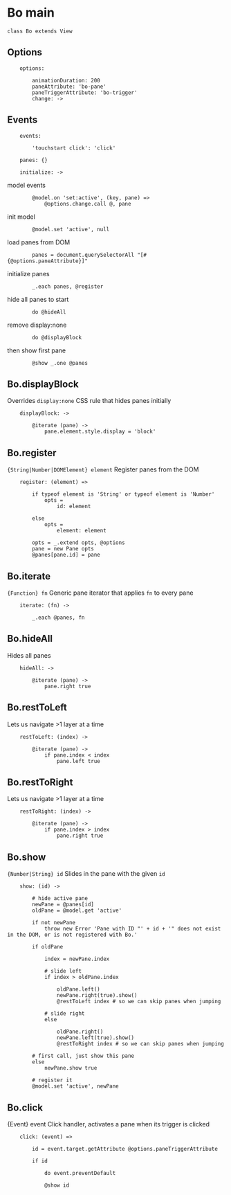 # Bo main

	class Bo extends View

## Options

		options:

			animationDuration: 200
			paneAttribute: 'bo-pane'
			paneTriggerAttribute: 'bo-trigger'
			change: ->

## Events

		events:

			'touchstart click': 'click'

		panes: {}

		initialize: ->

model events

			@model.on 'set:active', (key, pane) =>
				@options.change.call @, pane

init model

			@model.set 'active', null

load panes from DOM

			panes = document.querySelectorAll "[#{@options.paneAttribute}]"

initialize panes

			_.each panes, @register

hide all panes to start

			do @hideAll

remove display:none

			do @displayBlock

then show first pane
			
			@show _.one @panes

## Bo.displayBlock
Overrides `display:none` CSS rule that hides panes initially

		displayBlock: ->

			@iterate (pane) ->
				pane.element.style.display = 'block'

## Bo.register
`{String|Number|DOMElement} element`
Register panes from the DOM

		register: (element) =>

			if typeof element is 'String' or typeof element is 'Number'
				opts =
					id: element

			else
				opts =
					element: element

			opts = _.extend opts, @options
			pane = new Pane opts
			@panes[pane.id] = pane

## Bo.iterate
`{Function} fn`
Generic pane iterator that applies `fn` to every pane

		iterate: (fn) ->

			_.each @panes, fn

## Bo.hideAll
Hides all panes

		hideAll: ->

			@iterate (pane) ->
				pane.right true

## Bo.restToLeft
Lets us navigate >1 layer at a time

		restToLeft: (index) ->

			@iterate (pane) ->
				if pane.index < index
					pane.left true

## Bo.restToRight
Lets us navigate >1 layer at a time

		restToRight: (index) ->

			@iterate (pane) ->
				if pane.index > index
					pane.right true

## Bo.show
`{Number|String} id`
Slides in the pane with the given `id`

		show: (id) ->

			# hide active pane
			newPane = @panes[id]
			oldPane = @model.get 'active'

			if not newPane
				throw new Error 'Pane with ID "' + id + '" does not exist in the DOM, or is not registered with Bo.'

			if oldPane

				index = newPane.index

				# slide left
				if index > oldPane.index
					
					oldPane.left()
					newPane.right(true).show()
					@restToLeft index # so we can skip panes when jumping

				# slide right
				else

					oldPane.right()
					newPane.left(true).show()
					@restToRight index # so we can skip panes when jumping

			# first call, just show this pane
			else
				newPane.show true

			# register it
			@model.set 'active', newPane

## Bo.click
{Event} event
Click handler, activates a pane when its trigger is clicked

		click: (event) =>

			id = event.target.getAttribute @options.paneTriggerAttribute

			if id

				do event.preventDefault

				@show id